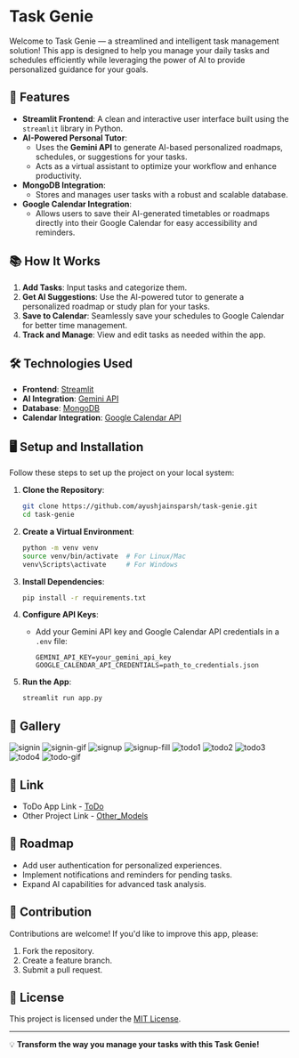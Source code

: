 
# Task Genie

Welcome to Task Genie — a streamlined and intelligent task management solution! This app is designed to help you manage your daily tasks and schedules efficiently while leveraging the power of AI to provide personalized guidance for your goals.

## 🚀 Features
- **Streamlit Frontend**: A clean and interactive user interface built using the `streamlit` library in Python.
- **AI-Powered Personal Tutor**: 
  - Uses the **Gemini API** to generate AI-based personalized roadmaps, schedules, or suggestions for your tasks.
  - Acts as a virtual assistant to optimize your workflow and enhance productivity.
- **MongoDB Integration**:
  - Stores and manages user tasks with a robust and scalable database.
- **Google Calendar Integration**:
  - Allows users to save their AI-generated timetables or roadmaps directly into their Google Calendar for easy accessibility and reminders.

## 📚 How It Works
1. **Add Tasks**: Input tasks and categorize them.
2. **Get AI Suggestions**: Use the AI-powered tutor to generate a personalized roadmap or study plan for your tasks.
3. **Save to Calendar**: Seamlessly save your schedules to Google Calendar for better time management.
4. **Track and Manage**: View and edit tasks as needed within the app.

## 🛠️ Technologies Used
- **Frontend**: [Streamlit](https://streamlit.io/)
- **AI Integration**: [Gemini API](https://aistudio.google.com/)
- **Database**: [MongoDB](https://www.mongodb.com/)
- **Calendar Integration**: [Google Calendar API](https://developers.google.com/calendar)

## 🖥️ Setup and Installation
Follow these steps to set up the project on your local system:

1. **Clone the Repository**:
   ```bash
   git clone https://github.com/ayushjainsparsh/task-genie.git
   cd task-genie
   ```

2. **Create a Virtual Environment**:
   ```bash
   python -m venv venv
   source venv/bin/activate  # For Linux/Mac
   venv\Scripts\activate     # For Windows
   ```

3. **Install Dependencies**:
   ```bash
   pip install -r requirements.txt
   ```

4. **Configure API Keys**:
   - Add your Gemini API key and Google Calendar API credentials in a `.env` file:
     ```
     GEMINI_API_KEY=your_gemini_api_key
     GOOGLE_CALENDAR_API_CREDENTIALS=path_to_credentials.json
     ```

5. **Run the App**:
   ```bash
   streamlit run app.py
   ```

## 🌃 Gallery
![signin](Gallery/signin.png)
![signin-gif](Gallery/signin-gif.gif)
![signup](Gallery/signup.png)
![signup-fill](Gallery/signup-fill.png)
![todo1](Gallery/todo-1.png)
![todo2](Gallery/todo-2.png)
![todo3](Gallery/todo-3.png)
![todo4](Gallery/todo-4.png)
![todo-gif](Gallery/todo-gif.gif)

## 🔗 Link
- ToDo App Link - [ToDo](ajs-todo.streamlit.app)
- Other Project Link - [Other_Models](linktr.ee/joyboy0599)

## 🎯 Roadmap
- Add user authentication for personalized experiences.
- Implement notifications and reminders for pending tasks.
- Expand AI capabilities for advanced task analysis.

## 🤝 Contribution
Contributions are welcome! If you'd like to improve this app, please:
1. Fork the repository.
2. Create a feature branch.
3. Submit a pull request.

## 📝 License
This project is licensed under the [MIT License](LICENSE).

---

💡 **Transform the way you manage your tasks with this Task Genie!**
